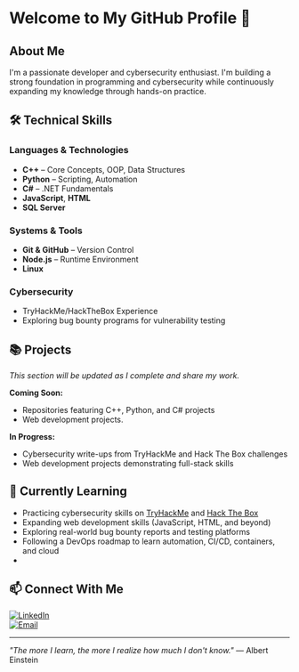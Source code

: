 # Welcome to My GitHub Profile 👋  

## About Me  
I'm a passionate developer and cybersecurity enthusiast. I'm building a strong foundation in programming and cybersecurity while continuously expanding my knowledge through hands-on practice.

## 🛠️ Technical Skills

### Languages & Technologies
- **C++** – Core Concepts, OOP, Data Structures
- **Python** – Scripting, Automation
- **C#** – .NET Fundamentals
- **JavaScript**, **HTML**
- **SQL Server**

### Systems & Tools
- **Git & GitHub** – Version Control
- **Node.js** – Runtime Environment
- **Linux** 


### Cybersecurity  
- TryHackMe/HackTheBox Experience
- Exploring bug bounty programs for vulnerability testing


## 📚 Projects  
*This section will be updated as I complete and share my work.*  

**Coming Soon:**  
- Repositories featuring C++, Python, and C# projects
- Web development projects.

**In Progress:**  
- Cybersecurity write-ups from TryHackMe and Hack The Box challenges
- Web development projects demonstrating full-stack skills 

## 🌱 Currently Learning  
- Practicing cybersecurity skills on [TryHackMe](https://tryhackme.com/) and [Hack The Box](https://www.hackthebox.com/)
- Expanding web development skills (JavaScript, HTML, and beyond)
- Exploring real-world bug bounty reports and testing platforms
- Following a DevOps roadmap to learn automation, CI/CD, containers, and cloud
-
## 📫 Connect With Me

[![LinkedIn](https://img.shields.io/badge/LinkedIn-Connect-blue?style=flat&logo=linkedin)](https://www.linkedin.com/in/khalil-alyafie)  
[![Email](https://img.shields.io/badge/Email-Contact%20Me-red?style=flat&logo=gmail)](mailto:kk.alyafie@gmail.com)

---

*"The more I learn, the more I realize how much I don't know."* — Albert Einstein  
